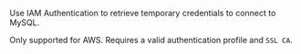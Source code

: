 Use IAM Authentication to retrieve temporary credentials to connect to MySQL.

Only supported for AWS.
Requires a valid authentication profile and `SSL CA`.
